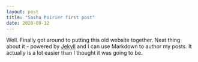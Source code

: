 ```yaml
---
layout: post
title: "Sasha Poirier first post"
date: 2020-09-12
---
```


Well. Finally got around to putting this old website together. Neat thing about it - powered by [Jekyll](http://jekyllrb.com) and I can use Markdown to author my posts. It actually is a lot easier than I thought it was going to be.